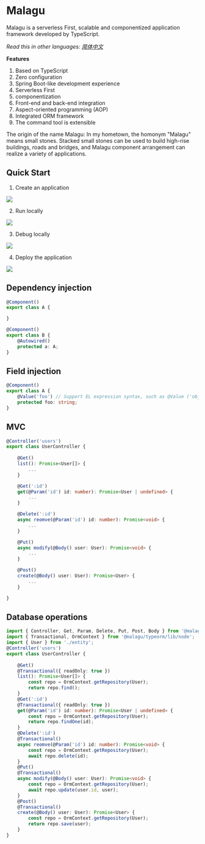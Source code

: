 # Malagu

Malagu is a serverless First, scalable and componentized application framework developed by TypeScript.

*Read this in other languages: [简体中文](README.zh-cn.md)*

**Features**

1. Based on TypeScript
1. Zero configuration
1. Spring Boot-like development experience
1. Serverless First
1. componentization
1. Front-end and back-end integration
1. Aspect-oriented programming (AOP)
1. Integrated ORM framework
1. The command tool is extensible

The origin of the name Malagu: In my hometown, the homonym "Malagu" means small stones. Stacked small stones can be used to build high-rise buildings, roads and bridges, and Malagu component arrangement can realize a variety of applications.

## Quick Start

1. Create an application

![](https://img.alicdn.com/tfs/TB1BjYFcIKfxu4jSZPfXXb3dXXa-1425-818.gif)

2. Run locally

![](https://gw.alicdn.com/tfs/TB1Vb1rA.Y1gK0jSZFCXXcwqXXa-1425-818.gif)

3. Debug locally

![](https://img.alicdn.com/tfs/TB1j5KtAYj1gK0jSZFuXXcrHpXa-1425-818.gif)

4. Deploy the application

![](https://img.alicdn.com/tfs/TB1SbCnA4z1gK0jSZSgXXavwpXa-1425-818.gif)


## Dependency injection

```typescript
@Component()
export class A {

}

@Component()
export class B {
    @Autowired()
    protected a: A;
}
```

## Field injection

```typescript
@Component()
export class A {
    @Value('foo') // Support EL expression syntax, such as @Value ('obj.xxx'), @Value ('arr [1]'), etc.
    protected foo: string;
}
```

## MVC

```typescript
@Controller('users')
export class UserController {
    
    @Get()
    list(): Promise<User[]> {
        ...
    }

    @Get(':id')
    get(@Param('id') id: number): Promise<User | undefined> {
        ...
    }

    @Delete(':id')
    async reomve(@Param('id') id: number): Promise<void> {
        ...
    }

    @Put()
    async modify(@Body() user: User): Promise<void> {
        ...
    }

    @Post()
    create(@Body() user: User): Promise<User> {
        ...
    }

}
```

## Database operations

```typescript
import { Controller, Get, Param, Delete, Put, Post, Body } from '@malagu/mvc/lib/node';
import { Transactional, OrmContext } from '@malagu/typeorm/lib/node';
import { User } from './entity';
@Controller('users')
export class UserController {
    
    @Get()
    @Transactional({ readOnly: true })
    list(): Promise<User[]> {
        const repo = OrmContext.getRepository(User);
        return repo.find();
    }
    @Get(':id')
    @Transactional({ readOnly: true })
    get(@Param('id') id: number): Promise<User | undefined> {
        const repo = OrmContext.getRepository(User);
        return repo.findOne(id);
    }
    @Delete(':id')
    @Transactional()
    async reomve(@Param('id') id: number): Promise<void> {
        const repo = OrmContext.getRepository(User);
        await repo.delete(id);
    }
    @Put()
    @Transactional()
    async modify(@Body() user: User): Promise<void> {
        const repo = OrmContext.getRepository(User);
        await repo.update(user.id, user);
    }
    @Post()
    @Transactional()
    create(@Body() user: User): Promise<User> {
        const repo = OrmContext.getRepository(User);
        return repo.save(user);
    }
}
```
